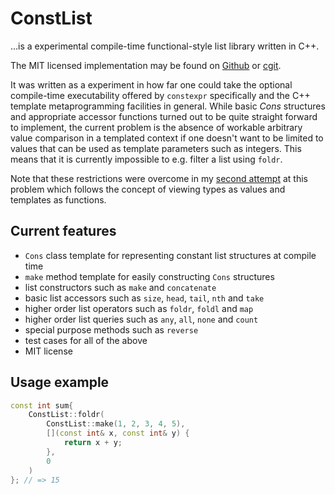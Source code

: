 # ConstList

…is a experimental compile-time functional-style list library written in C++.

The MIT licensed implementation may be found on [Github] or [cgit].

It was written as a experiment in how far one could take the optional compile-time executability offered by `constexpr` specifically and the C++ template metaprogramming facilities in general. While basic _Cons_ structures and appropriate accessor functions turned out to be quite straight forward to implement, the current problem is the absence of workable arbitrary value comparison in a templated context if one doesn't want to be limited to values that can be used as template parameters such as integers. This means that it is currently impossible to e.g. filter a list using `foldr`.

Note that these restrictions were overcome in my [second attempt] at this problem which follows the concept of viewing types as values and templates as functions.

## Current features

- `Cons` class template for representing constant list structures at compile time
- `make` method template for easily constructing `Cons` structures
- list constructors such as `make` and `concatenate`
- basic list accessors such as `size`, `head`, `tail`, `nth` and `take`
- higher order list operators such as `foldr`, `foldl` and `map`
- higher order list queries such as `any`, `all`, `none` and `count`
- special purpose methods such as `reverse`
- test cases for all of the above
- MIT license

## Usage example

```cpp
const int sum{
	ConstList::foldr(
		ConstList::make(1, 2, 3, 4, 5),
		[](const int& x, const int& y) {
			return x + y;
		},
		0
	)
}; // => 15
```

[Github]: https://github.com/KnairdA/ConstList/
[cgit]: http://code.kummerlaender.eu/ConstList/
[second attempt]: /page/type_as_value/

